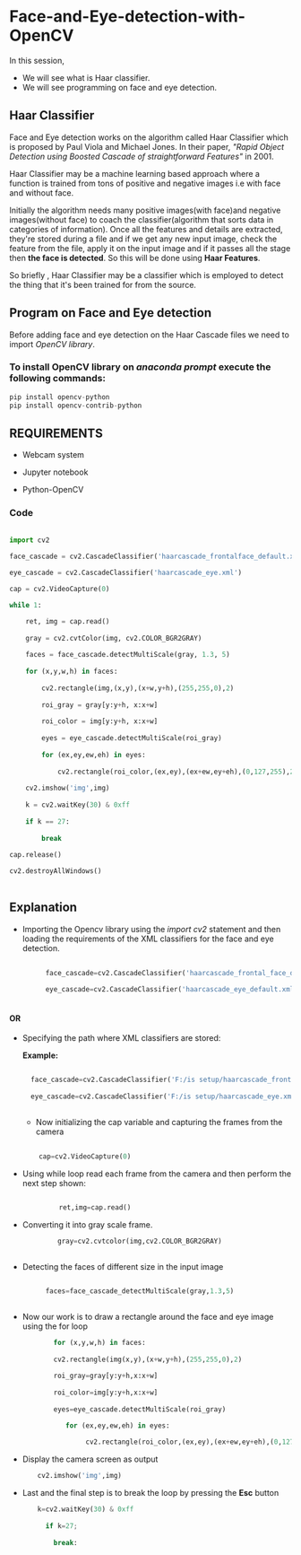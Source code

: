# Face-and-Eye-detection-with-OpenCV

In this session,
- We will see what is Haar classifier.
- We will see programming on face and eye detection.

## Haar Classifier

Face and Eye detection works on the algorithm called Haar Classifier which is proposed by Paul Viola and Michael Jones. In their paper, *"Rapid Object Detection using Boosted Cascade of straightforward Features"* in 2001.

Haar Classifier may be a machine learning based approach where a function is trained from tons of positive and negative images i.e with face and without face.

Initially the algorithm needs many positive images(with face)and negative images(without face) to coach the classifier(algorithm that sorts data in categories of information). Once all the features and details are extracted, they're stored during a file and if we get any new input image, check the feature from the file, apply it on the input image and if it passes all the stage then **the face is detected**. So this will be done using **Haar Features**.

So briefly , Haar Classifier may be a classifier which is employed to detect the thing that it's been trained for from the source.

##  Program on Face and Eye detection

Before adding face and eye detection on the Haar Cascade files we need to import *OpenCV library*.

### To install OpenCV library on *anaconda prompt* execute the following commands:

```python
pip install opencv-python
pip install opencv-contrib-python
```

## REQUIREMENTS

  - Webcam system
  
  - Jupyter notebook
  
  - Python-OpenCV

### Code

```python
   
import cv2  
   
face_cascade = cv2.CascadeClassifier('haarcascade_frontalface_default.xml')

eye_cascade = cv2.CascadeClassifier('haarcascade_eye.xml')   

cap = cv2.VideoCapture(0) 

while 1:  

    ret, img = cap.read() 
    
    gray = cv2.cvtColor(img, cv2.COLOR_BGR2GRAY) 
    
    faces = face_cascade.detectMultiScale(gray, 1.3, 5) 
    
    for (x,y,w,h) in faces: 
    
        cv2.rectangle(img,(x,y),(x+w,y+h),(255,255,0),2)  
        
        roi_gray = gray[y:y+h, x:x+w] 
        
        roi_color = img[y:y+h, x:x+w]
        
        eyes = eye_cascade.detectMultiScale(roi_gray)  
        
        for (ex,ey,ew,eh) in eyes: 
        
            cv2.rectangle(roi_color,(ex,ey),(ex+ew,ey+eh),(0,127,255),2) 
            
    cv2.imshow('img',img) 
    
    k = cv2.waitKey(30) & 0xff
    
    if k == 27: 
    
        break
        
cap.release() 

cv2.destroyAllWindows()   
 

```


 ##  Explanation
 
   - Importing the Opencv library using the *import cv2* statement and then loading the requirements of the XML classifiers for the face and eye detection.

```python
   
         face_cascade=cv2.CascadeClassifier('haarcascade_frontal_face_default.xml')
        
         eye_cascade=cv2.CascadeClassifier('haarcascade_eye_default.xml')
         
 ```
        
        
   #### OR
        
   -  Specifying the path where XML classifiers are stored:
        
        **Example:**
        ```python
        
          face_cascade=cv2.CascadeClassifier('F:/is setup/haarcascade_frontal_face_default.xml')
          
          eye_cascade=cv2.CascadeClassifier('F:/is setup/haarcascade_eye.xml
          
        ```
          
          
      -  Now initializing the cap variable and capturing the frames from the camera
      ```python
    
          cap=cv2.VideoCapture(0)
      ```    
          
 -  Using while loop read each frame from the camera and then perform the next step shown:
     ```python
          
              ret,img=cap.read()
     ```    
              
  -  Converting it into gray scale frame.
  
  ```python
              gray=cv2.cvtcolor(img,cv2.COLOR_BGR2GRAY)
              
   ```
   
   -   Detecting the faces of different size in the input image
   
   ```python
   
            faces=face_cascade_detectMultiScale(gray,1.3,5)
    
   ```
    
   -   Now our work is to draw a rectangle around the face and eye image using the for loop
   
   ```python
              for (x,y,w,h) in faces:
              
              cv2.rectangle(img(x,y),(x+w,y+h),(255,255,0),2)
              
              roi_gray=gray[y:y+h,x:x+w]
              
              roi_color=img[y:y+h,x:x+w]
              
              eyes=eye_cascade.detectMultiScale(roi_gray)
 
                 for (ex,ey,ew,eh) in eyes:
          
                      cv2.rectangle(roi_color,(ex,ey),(ex+ew,ey+eh),(0,127,255),2)
   ```
   
   - Display the camera screen as output
   
   ```python
          cv2.imshow('img',img)
   ```
   
   
   - Last and the final step is to break the loop by pressing the **Esc** button
   
   ```python
          k=cv2.waitKey(30) & 0xff
        
            if k=27;
          
              break:
        
  ```

